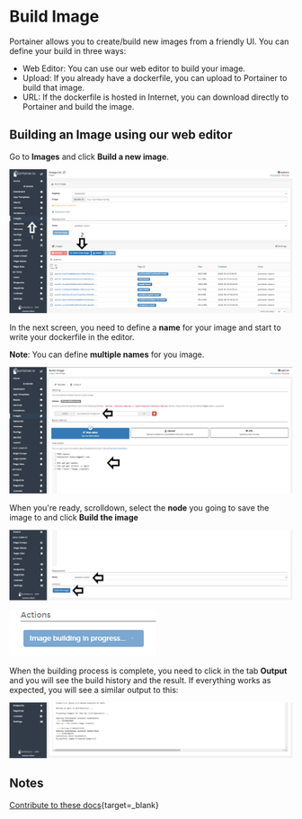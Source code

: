 # Build Image

Portainer allows you to create/build new images from a friendly UI. You can define your build in three ways:

* Web Editor: You can use our web editor to build your image.
* Upload: If you already have a dockerfile, you can upload to Portainer to build that image.
* URL: If the dockerfile is hosted in Internet, you can download directly to Portainer and build the image.

## Building an Image using our web editor

Go to <b>Images</b> and click <b>Build a new image</b>.

![build](assets/build-1.png)

In the next screen, you need to define a <b>name</b> for your image and start to write your dockerfile in the editor.

<b>Note</b>: You can define <b>multiple names</b> for you image.

![build](assets/build-2.png)

When you're ready, scrolldown, select the <b>node</b> you going to save the image to and click <b>Build the image</b>

![build](assets/build-3.png)

![build](assets/build-4.png)

When the building process is complete, you need to click in the tab <b>Output</b> and you will see the build history and the result. If everything works as expected, you will see a similar output to this:

![build](assets/build-5.png)

## Notes

[Contribute to these docs](https://github.com/portainer/portainer-docs/blob/master/contributing.md){target=_blank}